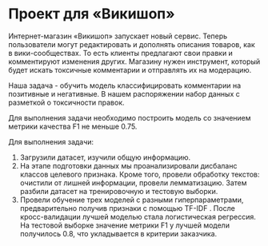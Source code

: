 # Проект для «Викишоп»

Интернет-магазин «Викишоп» запускает новый сервис. Теперь пользователи могут редактировать и дополнять описания товаров, как в вики-сообществах. То есть клиенты предлагают свои правки и комментируют изменения других. Магазину нужен инструмент, который будет искать токсичные комментарии и отправлять их на модерацию.

Наша задача - обучить модель классифицировать комментарии на позитивные и негативные. В нашем распоряжении набор данных с разметкой о токсичности правок.

Для выполнения задачи необходимо построить модель со значением метрики качества F1 не меньше 0.75.

Для выполнения задачи:
1. Загрузили датасет, изучили общую информацию.
2. На этапе подготовки данных мы проанализировали дисбаланс классов целевого признака. Кроме того, провели обработку текстов: очистили от лишней информации, провели лемматизацию. Затем разбили датасет на тренировочную и тестовую выборки.
3. Провели обучение трех моделей с разными гиперпараметрами, предварительно получив признаки с помощью TF-IDF . После кросс-валидации лучшей моделью стала логистическая регрессия. На тестовой выборке значение метрики F1 у лучшей модели получилось 0.8, что укладывается в критерии заказчика.

